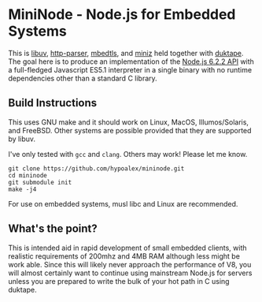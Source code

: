 # MiniNode - Node.js for Embedded Systems

This is [libuv][1], [http-parser][2], [mbedtls][3], and [miniz][4] held 
together with [duktape][5]. The goal here is to produce an implementation of
the [Node.js 6.2.2 API][6] with a full-fledged Javascript ES5.1 interpreter in 
a single binary with no runtime dependencies other than a standard C library.

## Build Instructions

This uses GNU make and it should work on Linux, MacOS, Illumos/Solaris, and 
FreeBSD. Other systems are possible provided that they are supported by libuv.

I've only tested with `gcc` and `clang`. Others may work! Please let me know.

    git clone https://github.com/hypoalex/mininode.git
    cd mininode
    git submodule init
    make -j4

For use on embedded systems, musl libc and Linux are recommended.

## What's the point?

This is intended aid in rapid development of small embedded clients, with 
realistic requirements of 200mhz and 4MB RAM although less might be work able. 
Since this will likely never approach the performance of V8, you will almost 
certainly want to continue using mainstream Node.js for servers unless you are
prepared to write the bulk of your hot path in C using duktape.

[1]: https://github.com/libuv/libuv.git
[2]: https://github.com/nodejs/http-parser.git
[3]: https://github.com/ARMmbed/mbedtls/tree/mbedtls-2.3
[4]: https://www.progville.com/c/miniz-fast-small-zip/
[5]: http://duktape.org
[6]: https://nodejs.org/api/documentation.html